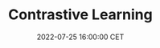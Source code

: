 ---
title: "Contrastive Learning"
date: 2022-07-25 16:00:00 CET
categories: meetup 
links:
    "Springer": "https://link.springer.com/chapter/10.1007/978-3-031-16440-8_33"
location: V-01-020
logo: /assets/logo-lkeb.png
talks:
- title: "Contrastive learning for echocardiographic view integration"
  speaker:
    name: "Li-Hsin Cheng"
    twitter: 
    github: 
    organization: Division of Image Processing (LKEB)
  abstract: |
    In this work, we aimed to tackle the challenge of fusing information from multiple echocardiographic views, mimicking cardiologists making diagnoses with an integrative approach. We proposed intra-subject and inter-subject contrastive losses with varying margin to encode heterogeneous input views to a shared view-invariant and objective-relevant feature space, where feature fusion can be facilitated. The result demonstrated that the contrastive losses successfully improved the integration of complementary information from the input views.
---